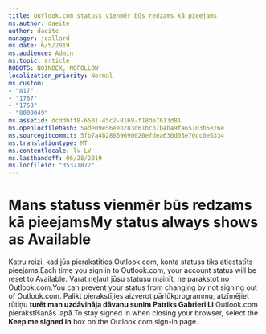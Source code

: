 ```yaml
---
title: Outlook.com statuss vienmēr būs redzams kā pieejams
ms.author: daeite
author: daeite
manager: joallard
ms.date: 6/5/2019
ms.audience: Admin
ms.topic: article
ROBOTS: NOINDEX, NOFOLLOW
localization_priority: Normal
ms.custom:
- "817"
- "1767"
- "1768"
- "8000049"
ms.assetid: dcddbff8-6501-45c2-8169-f18de7613d81
ms.openlocfilehash: 5ade09e56eeb283d61bcb7b4b49fa65103b5e26e
ms.sourcegitcommit: 5fb7a4b28859690020efdea630d03e70cc0e6334
ms.translationtype: MT
ms.contentlocale: lv-LV
ms.lasthandoff: 06/28/2019
ms.locfileid: "35371872"
---
```

# <a name="my-status-always-shows-as-available"></a><span data-ttu-id="6ed7f-102">Mans statuss vienmēr būs redzams kā pieejams</span><span class="sxs-lookup"><span data-stu-id="6ed7f-102">My status always shows as Available</span></span>

<span data-ttu-id="6ed7f-103">Katru reizi, kad jūs pierakstīties Outlook.com, konta statuss tiks atiestatīts pieejams.</span><span class="sxs-lookup"><span data-stu-id="6ed7f-103">Each time you sign in to Outlook.com, your account status will be reset to Available.</span></span> <span data-ttu-id="6ed7f-104">Varat neļaut jūsu statusu mainīt, ne parakstot no Outlook.com.</span><span class="sxs-lookup"><span data-stu-id="6ed7f-104">You can prevent your status from changing by not signing out of Outlook.com.</span></span> <span data-ttu-id="6ed7f-105">Palikt pierakstījies aizverot pārlūkprogrammu, atzīmējiet rūtiņu **turēt man uzdāvināja dāvanu sunim Patriks Gabrieri Li** Outlook.com pierakstīšanās lapā.</span><span class="sxs-lookup"><span data-stu-id="6ed7f-105">To stay signed in when closing your browser, select the **Keep me signed in** box on the Outlook.com sign-in page.</span></span>
